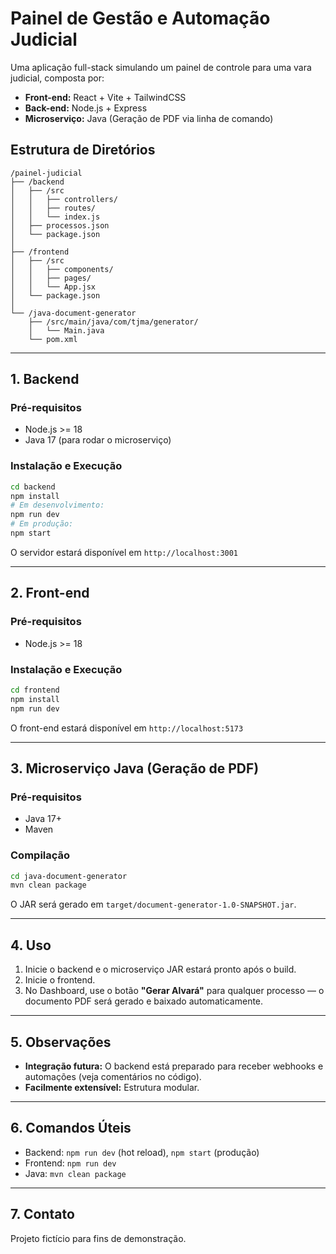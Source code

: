 # Painel de Gestão e Automação Judicial

Uma aplicação full-stack simulando um painel de controle para uma vara judicial, composta por:

- **Front-end:** React + Vite + TailwindCSS
- **Back-end:** Node.js + Express
- **Microserviço:** Java (Geração de PDF via linha de comando)

## Estrutura de Diretórios

```
/painel-judicial
├── /backend
│   ├── /src
│   │   ├── controllers/
│   │   ├── routes/
│   │   └── index.js
│   ├── processos.json
│   └── package.json
│
├── /frontend
│   ├── /src
│   │   ├── components/
│   │   ├── pages/
│   │   └── App.jsx
│   └── package.json
│
└── /java-document-generator
    ├── /src/main/java/com/tjma/generator/
    │   └── Main.java
    └── pom.xml
```

---

## 1. Backend

### Pré-requisitos

- Node.js >= 18
- Java 17 (para rodar o microserviço)

### Instalação e Execução

```bash
cd backend
npm install
# Em desenvolvimento:
npm run dev
# Em produção:
npm start
```

O servidor estará disponível em `http://localhost:3001`

---

## 2. Front-end

### Pré-requisitos

- Node.js >= 18

### Instalação e Execução

```bash
cd frontend
npm install
npm run dev
```

O front-end estará disponível em `http://localhost:5173`

---

## 3. Microserviço Java (Geração de PDF)

### Pré-requisitos

- Java 17+
- Maven

### Compilação

```bash
cd java-document-generator
mvn clean package
```

O JAR será gerado em `target/document-generator-1.0-SNAPSHOT.jar`.

---

## 4. Uso

1. Inicie o backend e o microserviço JAR estará pronto após o build.
2. Inicie o frontend.
3. No Dashboard, use o botão **"Gerar Alvará"** para qualquer processo — o documento PDF será gerado e baixado automaticamente.

---

## 5. Observações

- **Integração futura:** O backend está preparado para receber webhooks e automações (veja comentários no código).
- **Facilmente extensível:** Estrutura modular.

---

## 6. Comandos Úteis

- Backend: `npm run dev` (hot reload), `npm start` (produção)
- Frontend: `npm run dev`
- Java: `mvn clean package`

---

## 7. Contato

Projeto fictício para fins de demonstração.